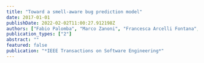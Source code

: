 ```yaml
---
title: "Toward a smell-aware bug prediction model"
date: 2017-01-01
publishDate: 2022-02-02T11:00:27.912198Z
authors: ["Fabio Palomba", "Marco Zanoni", "Francesca Arcelli Fontana", "Andrea De Lucia", "Rocco Oliveto"]
publication_types: ["2"]
abstract: ""
featured: false
publication: "*IEEE Transactions on Software Engineering*"
---
```



